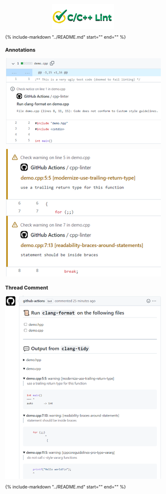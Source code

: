 <p align="center">
<img src="images/logo_nobg.png" alt="icon">
</p>

{%
   include-markdown "../README.md"
   start="<!--intro-start-->"
   end="<!--intro-end-->"
%}

### Annotations

![clang-format annotations](images/annotations-clang-format.png)

![clang-tidy annotations](images/annotations-clang-tidy.png)

### Thread Comment

![sample comment](images/comment.png)

{%
   include-markdown "../README.md"
   start="<!--footer-start-->"
   end="<!--footer-end-->"
%}
